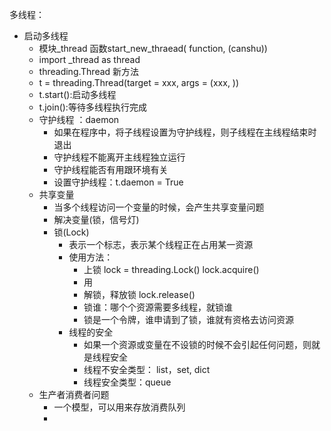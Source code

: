 多线程：
- 启动多线程
   - 模块_thread  函数start_new_thraead( function, (canshu))
   - import _thread as thread
   - threading.Thread   新方法
   - t = threading.Thread(target = xxx, args = (xxx, ))
   - t.start():启动多线程
   - t.join():等待多线程执行完成
   - 守护线程 ：daemon
      - 如果在程序中，将子线程设置为守护线程，则子线程在主线程结束时退出
      - 守护线程不能离开主线程独立运行
      - 守护线程能否有用跟环境有关
      - 设置守护线程：t.daemon = True 
   - 共享变量
      - 当多个线程访问一个变量的时候，会产生共享变量问题
      - 解决变量(锁，信号灯)
      - 锁(Lock)
         - 表示一个标志，表示某个线程正在占用某一资源
         - 使用方法：
             - 上锁 lock = threading.Lock() lock.acquire()
             - 用
             - 解锁，释放锁 lock.release()
             - 锁谁：哪个个资源需要多线程，就锁谁
             - 锁是一个令牌，谁申请到了锁，谁就有资格去访问资源
         - 线程的安全
             - 如果一个资源或变量在不设锁的时候不会引起任何问题，则就是线程安全
             - 线程不安全类型： list，set, dict
             - 线程安全类型：queue
   - 生产者消费者问题
      - 一个模型，可以用来存放消费队列
      - 